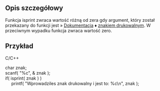 ## Opis szczegółowy

Funkcja isprint zwraca wartość różną od zera gdy argument, który został przekazany do funkcji jest » [Dokumentacja](https://cpp0x.pl/dokumentacja/) ♦ [znakiem drukowalnym](https://cpp0x.pl/dokumentacja/?nro=272 "znakiem drukowalnym (pojęcie)"). W przeciwnym wypadku funkcja zwraca wartość zero.

## Przykład

C/C++

char znak;  
scanf( "%c", & znak );  
if( isprint( znak ) )  
     printf( "Wprowadziles znak drukowalny i jest to: %c\n", znak );
